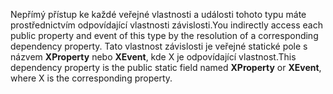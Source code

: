 <span data-ttu-id="6b076-101">Nepřímý přístup ke každé veřejné vlastnosti a události tohoto typu máte prostřednictvím odpovídající vlastnosti závislosti.</span><span class="sxs-lookup"><span data-stu-id="6b076-101">You indirectly access each public property and event of this type by the resolution of a corresponding dependency property.</span></span> <span data-ttu-id="6b076-102">Tato vlastnost závislosti je veřejné statické pole s názvem **XProperty** nebo **XEvent**, kde X je odpovídající vlastnost.</span><span class="sxs-lookup"><span data-stu-id="6b076-102">This dependency property is the public static field named **XProperty** or **XEvent**, where X is the corresponding property.</span></span>